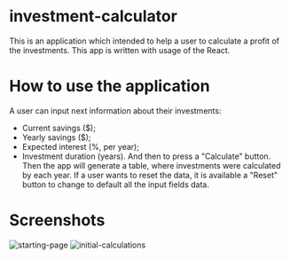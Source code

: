 # investment-calculator
This is an application which intended to help a user to calculate a profit of the investments. This app is written with usage of the React.

# How to use the application
A user can input next information about their investments:
- Current savings ($);
- Yearly savings ($);
- Expected interest (%, per year);
- Investment duration (years).
And then to press a "Calculate" button.
Then the app will generate a table, where investments were calculated by each year.
If a user wants to reset the data, it is available a "Reset" button to change to default all the input fields data.

# Screenshots
![starting-page](https://github.com/tol8901/investment-calculator/assets/39213432/867c42f1-b8b1-4404-b81a-5c766a5e2810)
![initial-calculations](https://github.com/tol8901/investment-calculator/assets/39213432/8add1f4c-26d4-4dea-a6bc-e65dc55df47d)
